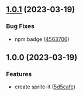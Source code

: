 ## [1.0.1](https://github.com/meludi/sprite-it/compare/v1.0.0...v1.0.1) (2023-03-19)


### Bug Fixes

* npm badge ([4563706](https://github.com/meludi/sprite-it/commit/4563706c1724149841bb5f62d82f08f09fd19177))

## 1.0.0 (2023-03-19)


### Features

* create sprite-it ([5d5cafc](https://github.com/meludi/sprite-it/commit/5d5cafc7a1aa8ff35a300d3000d89deee3dacd06))
